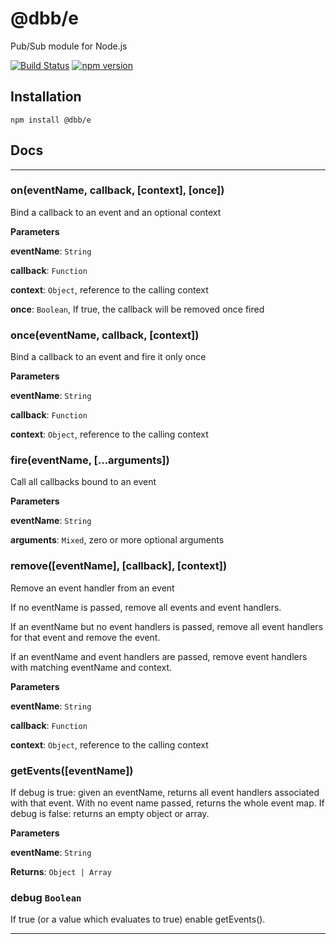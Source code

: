# @dbb/e
Pub/Sub module for Node.js

[![Build Status](https://travis-ci.org/DungBeetleBASH/e.png)](https://travis-ci.org/DungBeetleBASH/e) 
[![npm version](https://badge.fury.io/js/%40dbb%2Fe.png)](https://badge.fury.io/js/%40dbb%2Fe)

## Installation

`npm install @dbb/e`

## Docs

* * *

### on(eventName, callback, [context], [once]) 

Bind a callback to an event and an optional context

**Parameters**

**eventName**: `String`

**callback**: `Function`

**context**: `Object`, reference to the calling context

**once**: `Boolean`, If true, the callback will be removed once fired



### once(eventName, callback, [context]) 

Bind a callback to an event and fire it only once

**Parameters**

**eventName**: `String`

**callback**: `Function`

**context**: `Object`, reference to the calling context



### fire(eventName, [...arguments]) 

Call all callbacks bound to an event

**Parameters**

**eventName**: `String`

**arguments**: `Mixed`, zero or more optional arguments



### remove([eventName], [callback], [context]) 

Remove an event handler from an event

If no eventName is passed, remove all events and event handlers.

If an eventName but no event handlers is passed, remove all event handlers for that event and remove the event.

If an eventName and event handlers are passed, remove event handlers with matching eventName and context.

**Parameters**

**eventName**: `String`

**callback**: `Function`

**context**: `Object`, reference to the calling context



### getEvents([eventName]) 

If debug is true: given an eventName, returns all event handlers associated with that event.
With no event name passed, returns the whole event map.
If debug is false: returns an empty object or array.

**Parameters**

**eventName**: `String`

**Returns**: `Object | Array`



### debug `Boolean`

If true (or a value which evaluates to true) enable getEvents().



* * *
